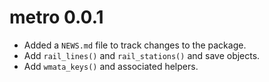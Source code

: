 # metro 0.0.1

* Added a `NEWS.md` file to track changes to the package.
* Add `rail_lines()` and `rail_stations()` and save objects.
* Add `wmata_keys()` and associated helpers.
